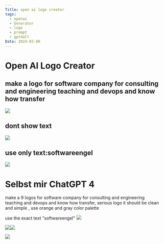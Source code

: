 ```yaml
---
Title: open ai logo creator
tags:
  - openai
  - Generator
  - logo
  - prompt
  - gpt4all
Date: 2024-02-08
---
```


# Open AI Logo Creator 

## make a logo for software company for consulting and engineering teaching and devops and know how transfer



![](../_asset/400c938a-056b-447e-ab8a-dbfb2e5ca76e.webp)

## dont show text 
![](../_asset/f6e6e762-0268-47f4-ae02-2fc39762f2ac.webp)



## use only text:softwareengel


![](../_asset/0d161a8c-0f8c-48a5-a3fb-1f2d2e2a629b.webp)

# Selbst mir ChatGPT 4

make a 9 logos for software company for consulting and engineering teaching and devops and know how transfer, serious logo it should be clean and simple , use orange and gray color palette

use the exact text "softwareengel"
![](../_asset/Pasted%20image%2020240208152605.png)

![](../_asset/Pasted%20image%2020240208154838.png)![](../_asset/ea4b0038-c419-4620-8af5-2b39a453bff4.webp)

![](../_asset/9d3c5321-2ab3-46a6-b249-be62d4ef8274.webp)
